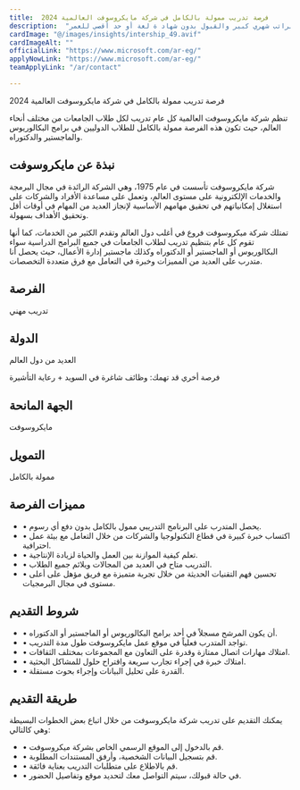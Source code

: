 ```yaml
---
title:  فرصة تدريب ممولة بالكامل في شركة مايكروسوفت العالمية 2024 
description:  "منحة تدريب ممول بالكامل من مايكروسوفت للطلاب من كل البلاد براتب شهري كبير والقبول بدون شهاد ة لغة أو حد أقصي للعمر" 
cardImage: "@/images/insights/intership_49.avif" 
cardImageAlt: "" 
officialLink: "https://www.microsoft.com/ar-eg/" 
applyNowLink: "https://www.microsoft.com/ar-eg/" 
teamApplyLink: "/ar/contact"

---
```


فرصة تدريب ممولة بالكامل في شركة مايكروسوفت العالمية 2024

تنظم شركة مايكروسوفت العالمية كل عام تدريب لكل طلاب الجامعات من مختلف أنحاء العالم، حيث تكون هذه الفرصة ممولة بالكامل للطلاب الدوليين في برامج البكالوريوس والماجستير والدكتوراه.

## نبذة عن مايكروسوفت

شركة مايكروسوفت تأسست في عام 1975، وهي الشركة الرائدة في مجال البرمجة والخدمات الإلكترونية على مستوى العالم، وتعمل على مساعدة الأفراد والشركات على استغلال إمكانياتهم في تحقيق مهامهم الأساسية لإنجاز العديد من المهام في أوقات أقل وتحقيق الأهداف بسهولة.

تمتلك شركة ميكروسوفت فروع في أغلب دول العالم وتقدم الكثير من الخدمات، كما أنها تقوم كل عام بتنظيم تدريب لطلاب الجامعات في جميع البرامج الدراسية سواء البكالوريوس أو الماجستير أو الدكتوراه وكذلك ماجستير إدارة الأعمال، حيث يحصل أنا متدرب على العديد من المميزات وخبرة في التعامل مع فرق متعددة التخصصات.

## الفرصة

تدريب مهني

## الدولة

العديد من دول العالم

فرصة أخري قد تهمك: وظائف شاغرة في السويد + رعاية التأشيرة

## الجهة المانحة

مايكروسوفت

## التمويل

ممولة بالكامل

## مميزات الفرصة

- • يحصل المتدرب على البرنامج التدريبي ممول بالكامل بدون دفع أي رسوم.
- • اكتساب خبرة كبيرة في قطاع التكنولوجيا والشركات من خلال التعامل مع بيئة عمل احترافية.
- • تعلم كيفية الموازنة بين العمل والحياة لزيادة الإنتاجية.
- • التدريب متاح في العديد من المجالات ويلائم جميع الطلاب.
- • تحسين فهم التقنيات الحديثة من خلال تجربة متميزة مع فريق مؤهل على أعلى مستوى في مجال البرمجيات.

## شروط التقديم

- • أن يكون المرشح مسجلاً في أحد برامج البكالوريوس أو الماجستير أو الدكتوراه.
- • تواجد المتدرب فعلياً في موقع عمل مايكروسوفت طول مدة التدريب.
- • امتلاك مهارات اتصال ممتازة وقدرة على التعاون مع المجموعات بمختلف الثقافات.
- • امتلاك خبرة في إجراء تجارب سريعة واقتراح حلول للمشاكل البحثية.
- • القدرة على تحليل البيانات وإجراء بحوث مستقلة.

## طريقة التقديم

يمكنك التقديم على تدريب شركة مايكروسوفت من خلال اتباع بعض الخطوات البسيطة وهي كالتالي:

- • قم بالدخول إلى الموقع الرسمي الخاص بشركة ميكروسوفت.
- • قم بتسجيل البيانات الشخصية، وأرفق المستندات المطلوبة.
- • قم بالاطلاع على متطلبات التدريب بعناية فائقة.
- • في حالة قبولك، سيتم التواصل معك لتحديد موقع وتفاصيل الحضور.

